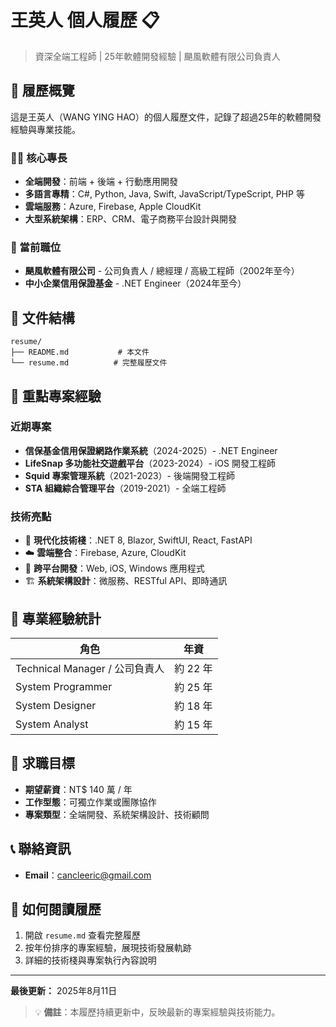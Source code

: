 # 王英人 個人履歷 📋

> 資深全端工程師 | 25年軟體開發經驗 | 颶風軟體有限公司負責人

## 📄 履歷概覽

這是王英人（WANG YING HAO）的個人履歷文件，記錄了超過25年的軟體開發經驗與專業技能。

### 👨‍💻 核心專長

- **全端開發**：前端 + 後端 + 行動應用開發
- **多語言專精**：C#, Python, Java, Swift, JavaScript/TypeScript, PHP 等
- **雲端服務**：Azure, Firebase, Apple CloudKit
- **大型系統架構**：ERP、CRM、電子商務平台設計與開發

### 🏢 當前職位

- **颶風軟體有限公司** - 公司負責人 / 總經理 / 高級工程師（2002年至今）
- **中小企業信用保證基金** - .NET Engineer（2024年至今）

## 📁 文件結構

```
resume/
├── README.md           # 本文件
└── resume.md          # 完整履歷文件
```

## 🚀 重點專案經驗

### 近期專案

- **信保基金信用保證網路作業系統**（2024-2025）- .NET Engineer
- **LifeSnap 多功能社交遊戲平台**（2023-2024）- iOS 開發工程師
- **Squid 專案管理系統**（2021-2023）- 後端開發工程師
- **STA 組織綜合管理平台**（2019-2021）- 全端工程師

### 技術亮點

- 🔧 **現代化技術棧**：.NET 8, Blazor, SwiftUI, React, FastAPI
- ☁️ **雲端整合**：Firebase, Azure, CloudKit
- 📱 **跨平台開發**：Web, iOS, Windows 應用程式
- 🏗️ **系統架構設計**：微服務、RESTful API、即時通訊

## 💼 專業經驗統計

| 角色                           | 年資     |
| ------------------------------ | -------- |
| Technical Manager / 公司負責人 | 約 22 年 |
| System Programmer              | 約 25 年 |
| System Designer                | 約 18 年 |
| System Analyst                 | 約 15 年 |

## 🎯 求職目標

- **期望薪資**：NT$ 140 萬 / 年
- **工作型態**：可獨立作業或團隊協作
- **專案類型**：全端開發、系統架構設計、技術顧問

## 📞 聯絡資訊

- **Email**：[cancleeric@gmail.com](mailto:cancleeric@gmail.com)

## 📖 如何閱讀履歷

1. 開啟 `resume.md` 查看完整履歷
2. 按年份排序的專案經驗，展現技術發展軌跡
3. 詳細的技術棧與專案執行內容說明

---

**最後更新：** 2025年8月11日

> 💡 **備註**：本履歷持續更新中，反映最新的專案經驗與技術能力。
